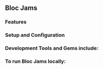  ## Bloc Jams

### Features

### Setup and Configuration

### Development Tools and Gems include:

### To run Bloc Jams locally:
